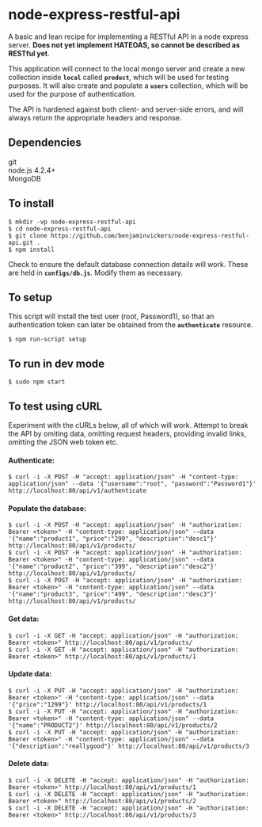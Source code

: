 # node-express-restful-api
A basic and lean recipe for implementing a RESTful API in a node express server. <strong>Does not yet implement HATEOAS, so cannot be described as RESTful yet</strong>.

This application will connect to the local mongo server and create a new collection 
inside <strong><code>local</code></strong> called <strong><code>product</code></strong>, 
which will be used for testing purposes. It will also create and populate a
<strong><code>users</code></strong> collection, which will be used for the purpose
of authentication.

The API is hardened against both client- and server-side errors, and will always
return the appropriate headers and response.


Dependencies
-
git  
node.js 4.2.4+  
MongoDB


To install
-
```
$ mkdir -vp node-express-restful-api  
$ cd node-express-restful-api  
$ git clone https://github.com/benjaminvickers/node-express-restful-api.git .  
$ npm install
```
Check to ensure the default database connection details will work. These are held
in <strong><code>configs/db.js</code></strong>. Modify them as necessary.


To setup
-
This script will install the test user (root, Password1), so that an authentication
token can later be obtained from the <strong><code>authenticate</code></strong> resource.
```
$ npm run-script setup
```


To run in dev mode
-
```
$ sudo npm start
```


To test using cURL
-
Experiment with the cURLs below, all of which will work. Attempt to break the
API by omiting data, omitting request headers, providing invalid links, omitting
the JSON web token etc.

#### Authenticate:
```
$ curl -i -X POST -H "accept: application/json" -H "content-type: application/json" --data '{"username":"root", "password":"Password1"}' http://localhost:80/api/v1/authenticate  
```

#### Populate the database:
```
$ curl -i -X POST -H "accept: application/json" -H "authorization: Bearer <token>" -H "content-type: application/json" --data '{"name":"product1", "price":"299", "description":"desc1"}' http://localhost:80/api/v1/products/  
$ curl -i -X POST -H "accept: application/json" -H "authorization: Bearer <token>" -H "content-type: application/json" --data '{"name":"product2", "price":"399", "description":"desc2"}' http://localhost:80/api/v1/products/  
$ curl -i -X POST -H "accept: application/json" -H "authorization: Bearer <token>" -H "content-type: application/json" --data '{"name":"product3", "price":"499", "description":"desc3"}' http://localhost:80/api/v1/products/  
```

#### Get data:
```
$ curl -i -X GET -H "accept: application/json" -H "authorization: Bearer <token>" http://localhost:80/api/v1/products/  
$ curl -i -X GET -H "accept: application/json" -H "authorization: Bearer <token>" http://localhost:80/api/v1/products/1    
```

#### Update data:
```
$ curl -i -X PUT -H "accept: application/json" -H "authorization: Bearer <token>" -H "content-type: application/json" --data '{"price":"1299"}' http://localhost:80/api/v1/products/1  
$ curl -i -X PUT -H "accept: application/json" -H "authorization: Bearer <token>" -H "content-type: application/json" --data '{"name":"PRODUCT2"}' http://localhost:80/api/v1/products/2  
$ curl -i -X PUT -H "accept: application/json" -H "authorization: Bearer <token>" -H "content-type: application/json" --data '{"description":"reallygood"}' http://localhost:80/api/v1/products/3
```

#### Delete data:
```
$ curl -i -X DELETE -H "accept: application/json" -H "authorization: Bearer <token>" http://localhost:80/api/v1/products/1  
$ curl -i -X DELETE -H "accept: application/json" -H "authorization: Bearer <token>" http://localhost:80/api/v1/products/2  
$ curl -i -X DELETE -H "accept: application/json" -H "authorization: Bearer <token>" http://localhost:80/api/v1/products/3
```
